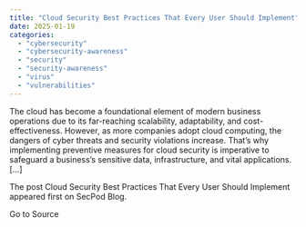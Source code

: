 ```yaml
---
title: "Cloud Security Best Practices That Every User Should Implement"
date: 2025-01-19
categories: 
  - "cybersecurity"
  - "cybersecurity-awareness"
  - "security"
  - "security-awareness"
  - "virus"
  - "vulnerabilities"
---
```


The cloud has become a foundational element of modern business operations due to its far-reaching scalability, adaptability, and cost-effectiveness. However, as more companies adopt cloud computing, the dangers of cyber threats and security violations increase. That’s why implementing preventive measures for cloud security is imperative to safeguard a business’s sensitive data, infrastructure, and vital applications. \[…\]

The post Cloud Security Best Practices That Every User Should Implement appeared first on SecPod Blog.

Go to Source
